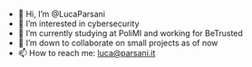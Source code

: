 - 👋 Hi, I’m @LucaParsani
- 👀 I’m interested in cybersecurity
- 🌱 I’m currently studying at PoliMI and working for BeTrusted
- 💞️ I’m down to collaborate on small projects as of now
- 📫 How to reach me: luca@parsani.it

<!---
LucaParsani/LucaParsani is a ✨ special ✨ repository because its `README.md` (this file) appears on your GitHub profile.
You can click the Preview link to take a look at your changes.
--->
